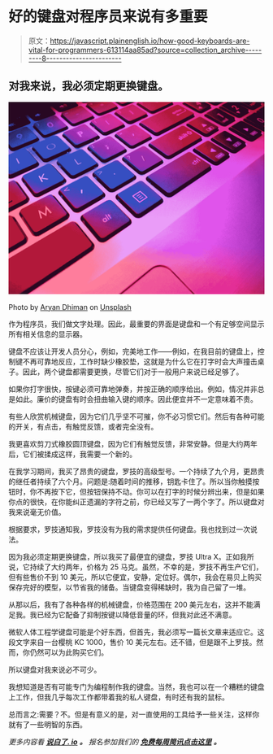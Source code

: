 # 好的键盘对程序员来说有多重要

> 原文：<https://javascript.plainenglish.io/how-good-keyboards-are-vital-for-programmers-613114aa85ad?source=collection_archive---------8----------------------->

## 对我来说，我必须定期更换键盘。

![](img/5069595d9860b2531b7810998945deb7.png)

Photo by [Aryan Dhiman](https://unsplash.com/@mylifeasaryan_?utm_source=medium&utm_medium=referral) on [Unsplash](https://unsplash.com?utm_source=medium&utm_medium=referral)

作为程序员，我们做文字处理。因此，最重要的界面是键盘和一个有足够空间显示所有相关信息的显示器。

键盘不应该让开发人员分心，例如，完美地工作——例如，在我目前的键盘上，控制键不再可靠地反应，工作时缺少橡胶垫，这就是为什么它在打字时会大声撞击桌子。因此，两个键盘都需要更换，尽管它们对于一般用户来说已经足够了。

如果你打字很快，按键必须可靠地弹奏，并按正确的顺序给出。例如，情况并非总是如此。廉价的键盘有时会扭曲输入键的顺序。因此便宜并不一定意味着不贵。

有些人欣赏机械键盘，因为它们几乎坚不可摧，你不必习惯它们。然后有各种可能的开关，有点击，有触觉反馈，或者完全没有。

我更喜欢剪刀式橡胶圆顶键盘，因为它们有触觉反馈，非常安静。但是大约两年后，它们被揉成这样，我需要一个新的。

在我学习期间，我买了昂贵的键盘，罗技的高级型号。一个持续了九个月，更昂贵的继任者持续了六个月。问题是:随着时间的推移，钥匙卡住了。所以当你触摸按钮时，你不再按下它，但按钮保持不动。你可以在打字的时候分辨出来，但是如果你点的很快，在你能纠正遗漏的字符之前，你已经又写了一两个字了。所以键盘对我来说毫无价值。

根据要求，罗技通知我，罗技没有为我的需求提供任何键盘。我也找到过一次说法。

因为我必须定期更换键盘，所以我买了最便宜的键盘，罗技 Ultra X。正如我所说，它持续了大约两年，价格为 25 马克。虽然，不幸的是，罗技不再生产它们，但有些售价不到 10 美元，所以它便宜，安静，定位好。偶尔，我会在易贝上购买保存完好的模型，以节省我的储备。当键盘变得稀缺时，我为自己留了一堆。

从那以后，我有了各种各样的机械键盘，价格范围在 200 美元左右，这并不能满足我。我已经为它配备了抑制按键以降低音量的环，但我对此还不满意。

微软人体工程学键盘可能是个好东西，但首先，我必须写一篇长文章来适应它。这段文字来自一台樱桃 KC 1000，售价 10 美元左右。还不错，但是跟不上罗技。然而，你仍然可以为此购买它们。

所以键盘对我来说必不可少。

我想知道是否有可能专门为编程制作我的键盘。当然，我也可以在一个糟糕的键盘上工作，但我几乎每次工作都带着我的私人键盘，有时还有我的鼠标。

总而言之:需要？不。但是有意义的是，对一直使用的工具给予一些关注，这样你就有了一些明智的东西。

*更多内容看* [***说白了. io***](http://plainenglish.io/) ***。*** *报名参加我们的* [***免费每周简讯点击这里***](http://newsletter.plainenglish.io/) ***。***